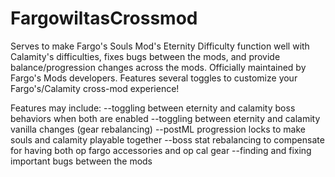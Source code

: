 # FargowiltasCrossmod

Serves to make Fargo's Souls Mod's Eternity Difficulty function well with Calamity's difficulties, fixes bugs between the mods, and provide balance/progression changes across the mods.
Officially maintained by Fargo's Mods developers.
Features several toggles to customize your Fargo's/Calamity cross-mod experience!

Features may include:
--toggling between eternity and calamity boss behaviors when both are enabled
--toggling between eternity and calamity vanilla changes (gear rebalancing)
--postML progression locks to make souls and calamity playable together
--boss stat rebalancing to compensate for having both op fargo accessories and op cal gear
--finding and fixing important bugs between the mods
